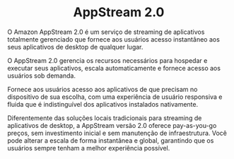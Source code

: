 <h1 align="center">AppStream 2.0</h1>

O Amazon AppStream 2.0 é um serviço de streaming de aplicativos totalmente gerenciado que fornece aos usuários acesso instantâneo aos seus aplicativos de desktop de qualquer lugar. 

O AppStream 2.0 gerencia os recursos necessários para hospedar e executar seus aplicativos, escala automaticamente e fornece acesso aos usuários sob demanda.

Fornece aos usuários acesso aos aplicativos de que precisam no dispositivo de sua escolha, com uma experiência de usuário responsiva e fluida que é indistinguível dos aplicativos instalados nativamente.

Diferentemente das soluções locais tradicionais para streaming de aplicativos de desktop, a AppStream versão 2.0 oferece pay-as-you-go preços, sem investimento inicial e sem manutenção de infraestrutura. Você pode alterar a escala de forma instantânea e global, garantindo que os usuários sempre tenham a melhor experiência possível.
